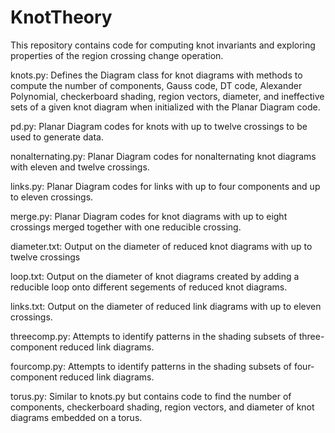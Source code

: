 # KnotTheory

This repository contains code for computing knot invariants and exploring properties of the region crossing change operation. 

knots.py: Defines the Diagram class for knot diagrams with methods to compute the number of components, Gauss code, DT code, Alexander Polynomial, checkerboard shading, region vectors, diameter, and ineffective sets of a given knot diagram when initialized with the Planar Diagram code.

pd.py: Planar Diagram codes for knots with up to twelve crossings to be used to generate data.

nonalternating.py: Planar Diagram codes for nonalternating knot diagrams with eleven and twelve crossings.

links.py: Planar Diagram codes for links with up to four components and up to eleven crossings.

merge.py: Planar Diagram codes for knot diagrams with up to eight crossings merged together with one reducible crossing.

diameter.txt: Output on the diameter of reduced knot diagrams with up to twelve crossings

loop.txt: Output on the diameter of knot diagrams created by adding a reducible loop onto different segements of reduced knot diagrams.

links.txt: Output on the diameter of reduced link diagrams with up to eleven crossings.

threecomp.py: Attempts to identify patterns in the shading subsets of three-component reduced link diagrams.

fourcomp.py: Attempts to identify patterns in the shading subsets of four-component reduced link diagrams.

torus.py: Similar to knots.py but contains code to find the number of components, checkerboard shading, region vectors, and diameter of knot diagrams embedded on a torus.
